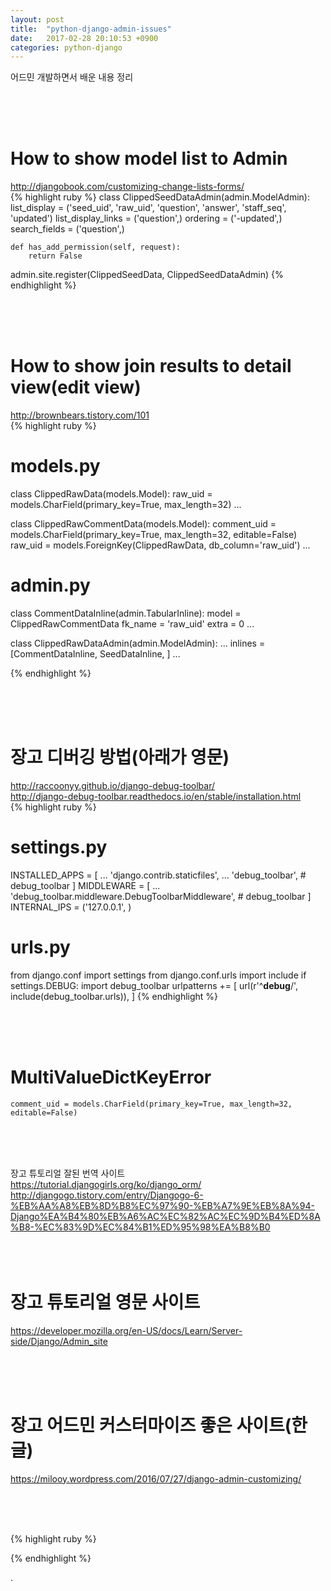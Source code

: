 ```yaml
---
layout: post
title:  "python-django-admin-issues"
date:   2017-02-28 20:10:53 +0900
categories: python-django
---
```


어드민 개발하면서 배운 내용 정리  



<br><br><br>


# How to show model list to Admin  
http://djangobook.com/customizing-change-lists-forms/  
{% highlight ruby %}
class ClippedSeedDataAdmin(admin.ModelAdmin):
    list_display = ('seed_uid', 'raw_uid', 'question', 'answer', 'staff_seq', 'updated')
    list_display_links = ('question',)
    ordering = ('-updated',)
    search_fields = ('question',)

    def has_add_permission(self, request):
        return False


admin.site.register(ClippedSeedData, ClippedSeedDataAdmin)
{% endhighlight %}

<br><br><br>


# How to show join results to detail view(edit view)  
http://brownbears.tistory.com/101  
{% highlight ruby %}
# models.py
class ClippedRawData(models.Model):
    raw_uid = models.CharField(primary_key=True, max_length=32)
    ...


class ClippedRawCommentData(models.Model):
    comment_uid = models.CharField(primary_key=True, max_length=32, editable=False)
    raw_uid = models.ForeignKey(ClippedRawData, db_column='raw_uid')
    ...


# admin.py
class CommentDataInline(admin.TabularInline):
    model = ClippedRawCommentData
    fk_name = 'raw_uid'
    extra = 0
    ...


class ClippedRawDataAdmin(admin.ModelAdmin):
    ...
    inlines = [CommentDataInline, SeedDataInline, ]
    ...

{% endhighlight %}


<br><br><br>



# 장고 디버깅 방법(아래가 영문)   
http://raccoonyy.github.io/django-debug-toolbar/  
http://django-debug-toolbar.readthedocs.io/en/stable/installation.html  
{% highlight ruby %}
# settings.py
INSTALLED_APPS = [
    ...
    'django.contrib.staticfiles',
    ...
    'debug_toolbar', # debug_toolbar
]
MIDDLEWARE = [
    ...
    'debug_toolbar.middleware.DebugToolbarMiddleware', # debug_toolbar
]
INTERNAL_IPS = ('127.0.0.1', )

# urls.py
from django.conf import settings
from django.conf.urls import include
if settings.DEBUG:
    import debug_toolbar
    urlpatterns += [
        url(r'^__debug__/', include(debug_toolbar.urls)),
    ]
{% endhighlight %}

<br><br><br>

# MultiValueDictKeyError  
`comment_uid = models.CharField(primary_key=True, max_length=32, editable=False)`  


<br><br><br>




장고 튜토리얼 잘된 번역 사이트  
https://tutorial.djangogirls.org/ko/django_orm/  
http://djangogo.tistory.com/entry/Djangogo-6-%EB%AA%A8%EB%8D%B8%EC%97%90-%EB%A7%9E%EB%8A%94-Django%EA%B4%80%EB%A6%AC%EC%82%AC%EC%9D%B4%ED%8A%B8-%EC%83%9D%EC%84%B1%ED%95%98%EA%B8%B0  
<br><br><br>

# 장고 튜토리얼 영문 사이트  
https://developer.mozilla.org/en-US/docs/Learn/Server-side/Django/Admin_site  

<br><br><br>

# 장고 어드민 커스터마이즈 좋은 사이트(한글)  
https://milooy.wordpress.com/2016/07/27/django-admin-customizing/  




<br><br><br>




{% highlight ruby %}

{% endhighlight %}















.
